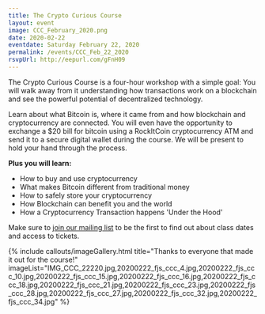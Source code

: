 ```yaml
---
title: The Crypto Curious Course
layout: event
image: CCC_February_2020.png
date: 2020-02-22
eventdate: Saturday February 22, 2020
permalink: /events/CCC_Feb_22_2020
rsvpUrl: http://eepurl.com/gFnH09
---
```

The Crypto Curious Course is a four-hour workshop with a simple goal: You will walk away from it understanding how transactions work on a blockchain and see the powerful potential of decentralized technology.

Learn about what Bitcoin is, where it came from and how blockchain and cryptocurrency are connected. You will even have the opportunity to exchange a $20 bill for bitcoin using a RockItCoin cryptocurrency ATM and send it to a secure digital wallet during the course. We will be present to hold your hand through the process.

<b>Plus you will learn:</b>
<ul>
 	<li>How to buy and use cryptocurrency</li>
 	<li>What makes Bitcoin different from traditional money</li>
 	<li>How to safely store your cryptocurrency</li>
 	<li>How Blockchain can benefit you and the world</li>
 	<li>How a Cryptocurrency Transaction happens 'Under the Hood'</li>
</ul>

Make sure to <a href="http://eepurl.com/gFnH09" target="_blank" rel="noopener">join our mailing list</a> to be the first to find out about class dates and access to tickets.

  {% include callouts/imageGallery.html
      title="Thanks to everyone that made it out for the course!"          imageList="IMG_CCC_22220.jpg,20200222_fjs_ccc_4.jpg,20200222_fjs_ccc_10.jpg,20200222_fjs_ccc_15.jpg,20200222_fjs_ccc_16.jpg,20200222_fjs_ccc_18.jpg,20200222_fjs_ccc_21.jpg,20200222_fjs_ccc_23.jpg,20200222_fjs_ccc_28.jpg,20200222_fjs_ccc_27.jpg,20200222_fjs_ccc_32.jpg,20200222_fjs_ccc_34.jpg"
   %} 
